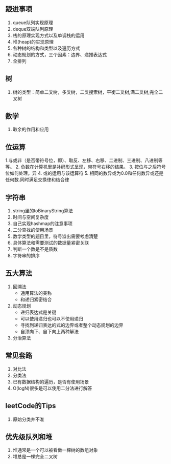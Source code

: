 ## 跟进事项

1. queue队列实现原理
2. deque双端队列原理
3. 栈的原理实现方式以及单调栈的运用
4. 堆(heap)的实现原理
5. 各种树的结构和类型以及遍历方式
6. 动态规划的方式，三个因素：边界、递推表达式
7. 全排列

## 树
1. 树的类型：简单二叉树，多叉树，二叉搜索树，平衡二叉树,满二叉树,完全二叉树


## 数学
1. 取余的作用和应用

## 位运算
   1.与或非（是否带符号位，即）、取反、左移、右移、二进制、三进制、八进制等等。
   2. 负数在计算机里是补码形式呈现，带符号右移的结果。
   3. 按位与之后符号位如何处理。异
   4. 或的运用与该运算符
   5. 相同的数异或为0.0和任何数异或还是任何数.同时满足交换律和结合律

## 字符串
1. string里的toBinaryString算法
2. 时间与空间复杂度
3. 自己实现hashmap的注意事项
4. 二分查找的使用场景
5. 数学类型的题目里，符号溢出需要考虑清楚
6. 具体算法和需要测试的数据量紧密关联
7. 判断一个数是不是质数
8. 字符串的排序

## 五大算法
1. 回溯法
   - 通用算法的美称
   - 和递归紧密结合   
2. 动态规划
   - 递归表达式是关键
   - 可以使用递归也可以不使用递归
   - 寻找到递归表达的式的边界或者整个动态规划的边界
   - 自顶向下、自下向上两种解法
3. 分治算法

## 常见套路
1. 对比法
2. 分类法
3. 已有数据结构的遍历，是否有使用场景
4. O(logN)很多是可以使用二分法进行解答

## leetCode的Tips
1. 原始分类并不准

## 优先级队列和堆
1. 堆通常是一个可以被看做一棵树的数组对象
2. 堆总是一棵完全二叉树
